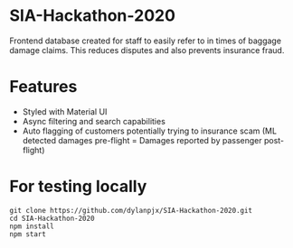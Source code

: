 # SIA-Hackathon-2020

Frontend database created for staff to easily refer to in times of baggage damage claims. This reduces disputes and also prevents insurance fraud.

# Features
- Styled with Material UI
- Async filtering and search capabilities
- Auto flagging of customers potentially trying to insurance scam (ML detected damages pre-flight = Damages reported by passenger post-flight)

# For testing locally
```
git clone https://github.com/dylanpjx/SIA-Hackathon-2020.git
cd SIA-Hackathon-2020
npm install
npm start
```
